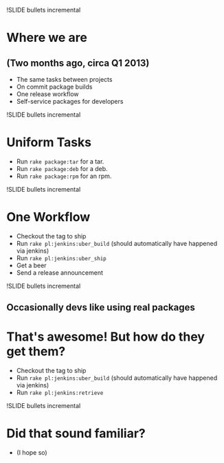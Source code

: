 !SLIDE bullets incremental
# Where we are #
## (Two months ago, circa Q1 2013) ##

* The same tasks between projects
* On commit package builds
* One release workflow
* Self-service packages for developers

!SLIDE bullets incremental
# Uniform Tasks #

* Run `rake package:tar` for a tar.
* Run `rake package:deb` for a deb.
* Run `rake package:rpm` for an rpm.

!SLIDE bullets incremental
# One Workflow #

* Checkout the tag to ship
* Run `rake pl:jenkins:uber_build` (should automatically have happened via jenkins)
* Run `rake pl:jenkins:uber_ship`
* Get a beer
* Send a release announcement


!SLIDE bullets incremental
## Occasionally devs like using real packages ##
# That's awesome! But how do they get them? #
* Checkout the tag to ship
* Run `rake pl:jenkins:uber_build` (should automatically have happened via jenkins)
* Run `rake pl:jenkins:retrieve`

!SLIDE bullets incremental
# Did that sound familiar? #
* (I hope so)
